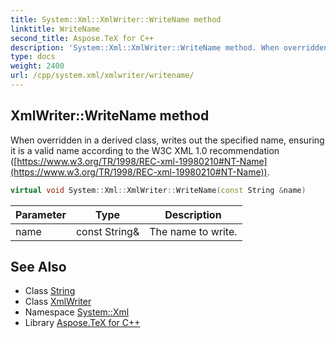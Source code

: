 ```yaml
---
title: System::Xml::XmlWriter::WriteName method
linktitle: WriteName
second_title: Aspose.TeX for C++
description: 'System::Xml::XmlWriter::WriteName method. When overridden in a derived class, writes out the specified name, ensuring it is a valid name according to the W3C XML 1.0 recommendation () in C++.'
type: docs
weight: 2400
url: /cpp/system.xml/xmlwriter/writename/
---
```

## XmlWriter::WriteName method


When overridden in a derived class, writes out the specified name, ensuring it is a valid name according to the W3C XML 1.0 recommendation ([https://www.w3.org/TR/1998/REC-xml-19980210#NT-Name](https://www.w3.org/TR/1998/REC-xml-19980210#NT-Name)).

```cpp
virtual void System::Xml::XmlWriter::WriteName(const String &name)
```


| Parameter | Type | Description |
| --- | --- | --- |
| name | const String\& | The name to write. |

## See Also

* Class [String](../../../system/string/)
* Class [XmlWriter](../)
* Namespace [System::Xml](../../)
* Library [Aspose.TeX for C++](../../../)
